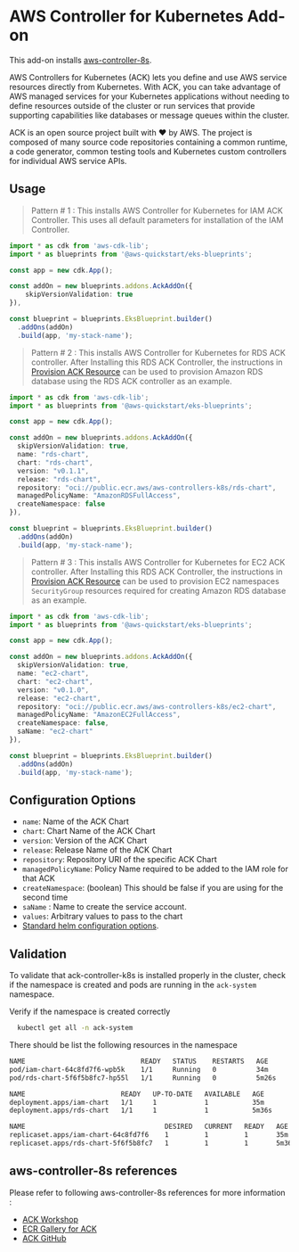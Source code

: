 # AWS Controller for Kubernetes Add-on

This add-on installs [aws-controller-8s](https://github.com/aws-controllers-k8s/community).

AWS Controllers for Kubernetes (ACK) lets you define and use AWS service resources directly from Kubernetes. With ACK, you can take advantage of AWS managed services for your Kubernetes applications without needing to define resources outside of the cluster or run services that provide supporting capabilities like databases or message queues within the cluster.

ACK is an open source project built with ❤️ by AWS. The project is composed of many source code repositories containing a common runtime, a code generator, common testing tools and Kubernetes custom controllers for individual AWS service APIs.

## Usage

> Pattern # 1 : This installs AWS Controller for Kubernetes for IAM ACK Controller. This uses all default parameters for installation of the IAM Controller.

```typescript
import * as cdk from 'aws-cdk-lib';
import * as blueprints from '@aws-quickstart/eks-blueprints';

const app = new cdk.App();

const addOn = new blueprints.addons.AckAddOn({
    skipVersionValidation: true
}),

const blueprint = blueprints.EksBlueprint.builder()
  .addOns(addOn)
  .build(app, 'my-stack-name');
```

> Pattern # 2 : This installs AWS Controller for Kubernetes for RDS ACK controller. After Installing this RDS ACK Controller, the instructions in [Provision ACK Resource](https://preview--eksworkshop-v2-next.netlify.app/docs/gitops/controlplanes/ack/configureResources) can be used to provision Amazon RDS database using the RDS ACK controller as an example.

```typescript
import * as cdk from 'aws-cdk-lib';
import * as blueprints from '@aws-quickstart/eks-blueprints';

const app = new cdk.App();

const addOn = new blueprints.addons.AckAddOn({
  skipVersionValidation: true,
  name: "rds-chart",
  chart: "rds-chart",
  version: "v0.1.1",
  release: "rds-chart",
  repository: "oci://public.ecr.aws/aws-controllers-k8s/rds-chart",
  managedPolicyName: "AmazonRDSFullAccess",
  createNamespace: false
}),

const blueprint = blueprints.EksBlueprint.builder()
  .addOns(addOn)
  .build(app, 'my-stack-name');
```

> Pattern # 3 : This installs AWS Controller for Kubernetes for EC2 ACK controller. After Installing this RDS ACK Controller, the instructions in [Provision ACK Resource](https://preview--eksworkshop-v2-next.netlify.app/docs/gitops/controlplanes/ack/configureResources) can be used to provision EC2 namespaces `SecurityGroup` resources required for creating Amazon RDS database as an example.

```typescript
import * as cdk from 'aws-cdk-lib';
import * as blueprints from '@aws-quickstart/eks-blueprints';

const app = new cdk.App();

const addOn = new blueprints.addons.AckAddOn({
  skipVersionValidation: true,
  name: "ec2-chart",
  chart: "ec2-chart",
  version: "v0.1.0",
  release: "ec2-chart",
  repository: "oci://public.ecr.aws/aws-controllers-k8s/ec2-chart",
  managedPolicyName: "AmazonEC2FullAccess",
  createNamespace: false,
  saName: "ec2-chart"
}),

const blueprint = blueprints.EksBlueprint.builder()
  .addOns(addOn)
  .build(app, 'my-stack-name');
```

## Configuration Options

- `name`: Name of the ACK Chart
- `chart`: Chart Name of the ACK Chart
- `version`: Version of the ACK Chart
- `release`: Release Name of the ACK Chart
- `repository`: Repository URI of the specific ACK Chart
- `managedPolicyName`: Policy Name required to be added to the IAM role for that ACK
- `createNamespace`: (boolean) This should be false if you are using for the second time
- `saName` : Name to create the service account.
- `values`: Arbitrary values to pass to the chart
- [Standard helm configuration options](https://github.com/aws-quickstart/cdk-eks-blueprints/blob/main/docs/addons/index.md#standard-helm-add-on-configuration-options).

## Validation

To validate that ack-controller-k8s is installed properly in the cluster, check if the namespace is created and pods are running in the `ack-system` namespace.

Verify if the namespace is created correctly
```bash
  kubectl get all -n ack-system
```
There should be list the following resources in the namespace
```bash
NAME                             READY   STATUS    RESTARTS   AGE
pod/iam-chart-64c8fd7f6-wpb5k    1/1     Running   0          34m
pod/rds-chart-5f6f5b8fc7-hp55l   1/1     Running   0          5m26s

NAME                        READY   UP-TO-DATE   AVAILABLE   AGE
deployment.apps/iam-chart   1/1     1            1           35m
deployment.apps/rds-chart   1/1     1            1           5m36s

NAME                                   DESIRED   CURRENT   READY   AGE
replicaset.apps/iam-chart-64c8fd7f6    1         1         1       35m
replicaset.apps/rds-chart-5f6f5b8fc7   1         1         1       5m36s
```

## aws-controller-8s references

Please refer to following aws-controller-8s references for more information :
- [ACK Workshop](https://preview--eksworkshop-v2-next.netlify.app/docs/gitops/controlplanes/ack/)
- [ECR Gallery for ACK](https://gallery.ecr.aws/aws-controllers-k8s/)
- [ACK GitHub](https://github.com/aws-controllers-k8s/community)